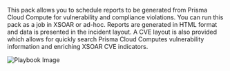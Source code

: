 This pack allows you to schedule reports to be generated from Prisma Cloud Compute for vulnerability and compliance violations.
You can run this pack as a job in XSOAR or ad-hoc.  Reports are generated in HTML format and data is presented in the incident layout.
A CVE layout is also provided which allows for quickly search Prisma Cloud Computes vulnerability information and enriching XSOAR CVE indicators.

![Playbook Image](../../doc_files/Prisma_Cloud_Compute_Vulnerability_and_Compliance_Reporting.png/n)
